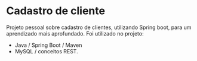 # Cadastro de cliente
 
Projeto pessoal sobre cadastro de clientes, utilizando Spring boot, para um aprendizado mais aprofundado.
Foi utilizado no projeto:
- Java / Spring Boot / Maven
- MySQL / conceitos REST.
